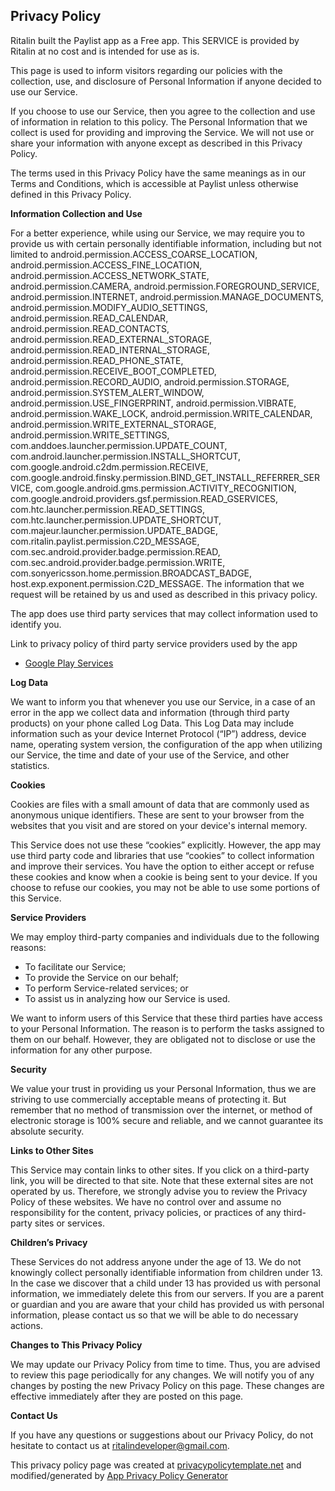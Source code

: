 ## Privacy Policy

Ritalin built the Paylist app as a Free app. This SERVICE is provided by Ritalin at no cost and is intended for use as is.

This page is used to inform visitors regarding our policies with the collection, use, and disclosure of Personal Information if anyone decided to use our Service.

If you choose to use our Service, then you agree to the collection and use of information in relation to this policy. The Personal Information that we collect is used for providing and improving the Service. We will not use or share your information with anyone except as described in this Privacy Policy.

The terms used in this Privacy Policy have the same meanings as in our Terms and Conditions, which is accessible at Paylist unless otherwise defined in this Privacy Policy.

**Information Collection and Use**

For a better experience, while using our Service, we may require you to provide us with certain personally identifiable information, including but not limited to android.permission.ACCESS_COARSE_LOCATION, android.permission.ACCESS_FINE_LOCATION, android.permission.ACCESS_NETWORK_STATE, android.permission.CAMERA, android.permission.FOREGROUND_SERVICE, android.permission.INTERNET, android.permission.MANAGE_DOCUMENTS, android.permission.MODIFY_AUDIO_SETTINGS, android.permission.READ_CALENDAR, android.permission.READ_CONTACTS, android.permission.READ_EXTERNAL_STORAGE, android.permission.READ_INTERNAL_STORAGE, android.permission.READ_PHONE_STATE, android.permission.RECEIVE_BOOT_COMPLETED, android.permission.RECORD_AUDIO, android.permission.STORAGE, android.permission.SYSTEM_ALERT_WINDOW, android.permission.USE_FINGERPRINT, android.permission.VIBRATE, android.permission.WAKE_LOCK, android.permission.WRITE_CALENDAR, android.permission.WRITE_EXTERNAL_STORAGE, android.permission.WRITE_SETTINGS, com.anddoes.launcher.permission.UPDATE_COUNT, com.android.launcher.permission.INSTALL_SHORTCUT, com.google.android.c2dm.permission.RECEIVE, com.google.android.finsky.permission.BIND_GET_INSTALL_REFERRER_SERVICE, com.google.android.gms.permission.ACTIVITY_RECOGNITION, com.google.android.providers.gsf.permission.READ_GSERVICES, com.htc.launcher.permission.READ_SETTINGS, com.htc.launcher.permission.UPDATE_SHORTCUT, com.majeur.launcher.permission.UPDATE_BADGE, com.ritalin.paylist.permission.C2D_MESSAGE, com.sec.android.provider.badge.permission.READ, com.sec.android.provider.badge.permission.WRITE, com.sonyericsson.home.permission.BROADCAST_BADGE, host.exp.exponent.permission.C2D_MESSAGE. The information that we request will be retained by us and used as described in this privacy policy.

The app does use third party services that may collect information used to identify you.

Link to privacy policy of third party service providers used by the app

*   [Google Play Services](https://www.google.com/policies/privacy/)

**Log Data**

We want to inform you that whenever you use our Service, in a case of an error in the app we collect data and information (through third party products) on your phone called Log Data. This Log Data may include information such as your device Internet Protocol (“IP”) address, device name, operating system version, the configuration of the app when utilizing our Service, the time and date of your use of the Service, and other statistics.

**Cookies**

Cookies are files with a small amount of data that are commonly used as anonymous unique identifiers. These are sent to your browser from the websites that you visit and are stored on your device's internal memory.

This Service does not use these “cookies” explicitly. However, the app may use third party code and libraries that use “cookies” to collect information and improve their services. You have the option to either accept or refuse these cookies and know when a cookie is being sent to your device. If you choose to refuse our cookies, you may not be able to use some portions of this Service.

**Service Providers**

We may employ third-party companies and individuals due to the following reasons:

*   To facilitate our Service;
*   To provide the Service on our behalf;
*   To perform Service-related services; or
*   To assist us in analyzing how our Service is used.

We want to inform users of this Service that these third parties have access to your Personal Information. The reason is to perform the tasks assigned to them on our behalf. However, they are obligated not to disclose or use the information for any other purpose.

**Security**

We value your trust in providing us your Personal Information, thus we are striving to use commercially acceptable means of protecting it. But remember that no method of transmission over the internet, or method of electronic storage is 100% secure and reliable, and we cannot guarantee its absolute security.

**Links to Other Sites**

This Service may contain links to other sites. If you click on a third-party link, you will be directed to that site. Note that these external sites are not operated by us. Therefore, we strongly advise you to review the Privacy Policy of these websites. We have no control over and assume no responsibility for the content, privacy policies, or practices of any third-party sites or services.

**Children’s Privacy**

These Services do not address anyone under the age of 13. We do not knowingly collect personally identifiable information from children under 13\. In the case we discover that a child under 13 has provided us with personal information, we immediately delete this from our servers. If you are a parent or guardian and you are aware that your child has provided us with personal information, please contact us so that we will be able to do necessary actions.

**Changes to This Privacy Policy**

We may update our Privacy Policy from time to time. Thus, you are advised to review this page periodically for any changes. We will notify you of any changes by posting the new Privacy Policy on this page. These changes are effective immediately after they are posted on this page.

**Contact Us**

If you have any questions or suggestions about our Privacy Policy, do not hesitate to contact us at ritalindeveloper@gmail.com.

This privacy policy page was created at [privacypolicytemplate.net](https://privacypolicytemplate.net) and modified/generated by [App Privacy Policy Generator](https://app-privacy-policy-generator.firebaseapp.com/)
